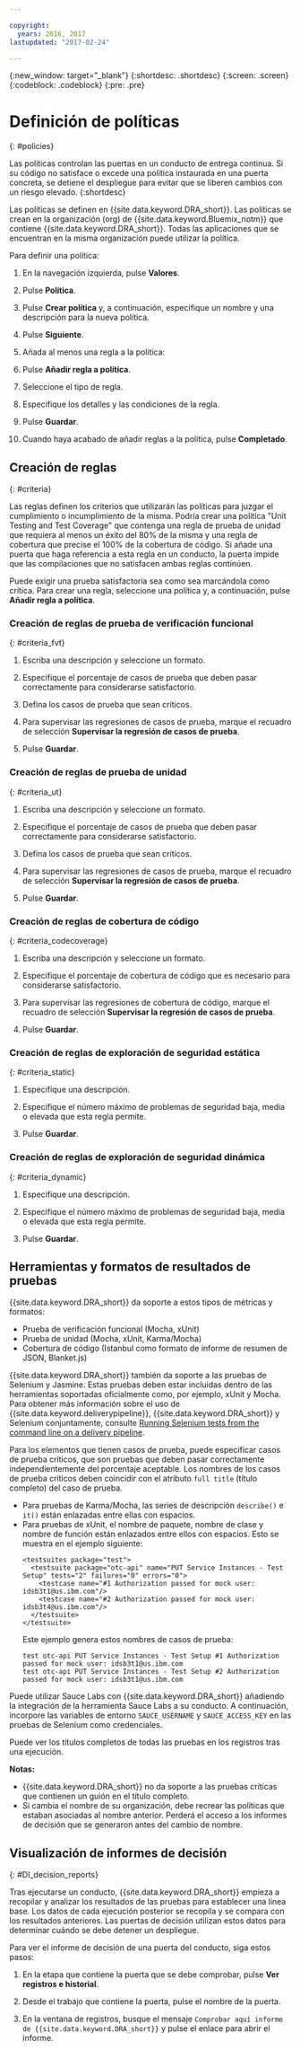 ```yaml
---

copyright:
  years: 2016, 2017
lastupdated: "2017-02-24"

---
```


{:new_window: target="_blank"}
{:shortdesc: .shortdesc}
{:screen: .screen}
{:codeblock: .codeblock}
{:pre: .pre}

# Definición de políticas
{: #policies}

Las políticas controlan las puertas en un conducto de entrega continua. Si su código no satisface o excede una política instaurada en una puerta concreta, se detiene el despliegue para evitar que se liberen cambios con un riesgo elevado. 
{:shortdesc}

Las políticas se definen en {{site.data.keyword.DRA_short}}. Las políticas se crean en la organización (org) de {{site.data.keyword.Bluemix_notm}} que contiene {{site.data.keyword.DRA_short}}. Todas las aplicaciones que se encuentran en la misma organización puede utilizar la política. 

Para definir una política:

1. En la navegación izquierda, pulse **Valores**.

2. Pulse **Política**.

3. Pulse **Crear política** y, a continuación, especifique un nombre y una descripción para la nueva política.

4. Pulse **Siguiente**.

4. Añada al menos una regla a la política:
  1. Pulse **Añadir regla a política**.
  2. Seleccione el tipo de regla.
  3. Especifique los detalles y las condiciones de la regla.
  4. Pulse **Guardar**.

5. Cuando haya acabado de añadir reglas a la política, pulse **Completado**.

## Creación de reglas
{: #criteria}

Las reglas definen los criterios que utilizarán las políticas para juzgar el cumplimiento o incumplimiento de la misma. Podría crear una política "Unit Testing and Test Coverage" que contenga una regla de prueba de unidad que requiera al menos un éxito del 80% de la misma y una regla de cobertura que precise el 100% de la cobertura de código. Si añade una puerta que haga referencia a esta regla en un conducto, la puerta impide que las compilaciones que no satisfacen ambas reglas continúen. 

Puede exigir una prueba satisfactoria sea como sea marcándola como crítica. Para crear una regla, seleccione una política y, a continuación, pulse **Añadir regla a política**. 

### Creación de reglas de prueba de verificación funcional
{: #criteria_fvt}

1. Escriba una descripción y seleccione un formato.

2. Especifique el porcentaje de casos de prueba que deben pasar correctamente para considerarse satisfactorio.

3. Defina los casos de prueba que sean críticos.

4. Para supervisar las regresiones de casos de prueba, marque el recuadro de selección **Supervisar la regresión de casos de prueba**.

5. Pulse **Guardar**.


### Creación de reglas de prueba de unidad
{: #criteria_ut}

1. Escriba una descripción y seleccione un formato.

2. Especifique el porcentaje de casos de prueba que deben pasar correctamente para considerarse satisfactorio.

3. Defina los casos de prueba que sean críticos.

4. Para supervisar las regresiones de casos de prueba, marque el recuadro de selección **Supervisar la regresión de casos de prueba**.

5. Pulse **Guardar**.


### Creación de reglas de cobertura de código
{: #criteria_codecoverage}

1. Escriba una descripción y seleccione un formato.

2. Especifique el porcentaje de cobertura de código que es necesario para considerarse satisfactorio.

3. Para supervisar las regresiones de cobertura de código, marque el recuadro de selección **Supervisar la regresión de casos de prueba**.

4. Pulse **Guardar**.

### Creación de reglas de exploración de seguridad estática
{: #criteria_static}

1. Especifique una descripción.

2. Especifique el número máximo de problemas de seguridad baja, media o elevada que esta regla permite. 

3. Pulse **Guardar**.

### Creación de reglas de exploración de seguridad dinámica
{: #criteria_dynamic}

1. Especifique una descripción.

2. Especifique el número máximo de problemas de seguridad baja, media o elevada que esta regla permite. 

3. Pulse **Guardar**.

## Herramientas y formatos de resultados de pruebas

{{site.data.keyword.DRA_short}} da soporte a estos tipos de métricas y formatos:

* Prueba de verificación funcional (Mocha, xUnit)
* Prueba de unidad (Mocha, xUnit, Karma/Mocha)
* Cobertura de código (Istanbul como formato de informe de resumen de JSON, Blanket.js)

{{site.data.keyword.DRA_short}} también da soporte a las pruebas de Selenium y Jasmine. Estas pruebas deben estar incluidas dentro de las herramientas soportadas oficialmente como, por ejemplo, xUnit y Mocha. Para obtener más información sobre el uso de {{site.data.keyword.deliverypipeline}}, {{site.data.keyword.DRA_short}} y Selenium conjuntamente, consulte [Running Selenium tests from the command line on a delivery pipeline](https://developer.ibm.com/devops-services/2016/07/21/running-selenium-tests-command-line-delivery-pipeline/).

Para los elementos que tienen casos de prueba, puede especificar casos de prueba críticos, que son pruebas que deben pasar correctamente independientemente del porcentaje aceptable. Los nombres de los casos de prueba críticos deben coincidir con el atributo `full title` (título completo) del caso de prueba.    
* Para pruebas de Karma/Mocha, las series de descripción `describe()` e `it()` están enlazadas entre ellas con espacios.
* Para pruebas de xUnit, el nombre de paquete, nombre de clase y nombre de función están enlazados entre ellos con espacios. Esto se muestra en el ejemplo siguiente:
  ```
  <testsuites package="test">
    <testsuite package="otc-api" name="PUT Service Instances - Test Setup" tests="2" failures="0" errors="0">
      <testcase name="#1 Authorization passed for mock user: idsb3t1@us.ibm.com"/>
      <testcase name="#2 Authorization passed for mock user: idsb3t4@us.ibm.com"/>
    </testsuite>
  </testsuite>
  ```
  Este ejemplo genera estos nombres de casos de prueba:
  ```
  test otc-api PUT Service Instances - Test Setup #1 Authorization passed for mock user: idsb3t1@us.ibm.com
  test otc-api PUT Service Instances - Test Setup #2 Authorization passed for mock user: idsb3t1@us.ibm.com
  ```

Puede utilizar Sauce Labs con {{site.data.keyword.DRA_short}} añadiendo la integración de la herramienta Sauce Labs a su conducto. A continuación, incorpore las variables de entorno `SAUCE_USERNAME` y `SAUCE_ACCESS_KEY` en las pruebas de Selenium como credenciales.

Puede ver los títulos completos de todas las pruebas en los registros tras una ejecución.  

**Notas:**
* {{site.data.keyword.DRA_short}} no da soporte a las pruebas críticas que contienen un guión en el título completo.    
* Si cambia el nombre de su organización, debe recrear las políticas que estaban asociadas al nombre anterior. Perderá el acceso a los informes de decisión que se generaron antes del cambio de nombre.

## Visualización de informes de decisión    
{: #DI_decision_reports}

Tras ejecutarse un conducto, {{site.data.keyword.DRA_short}} empieza a recopilar y analizar los resultados de las pruebas para establecer una línea base. Los datos de cada ejecución posterior se recopila y se compara con los resultados anteriores. Las puertas de decisión utilizan estos datos para determinar cuándo se debe detener un despliegue. 

Para ver el informe de decisión de una puerta del conducto, siga estos pasos:

   1. En la etapa que contiene la puerta que se debe comprobar, pulse **Ver registros e historial**.

   2. Desde el trabajo que contiene la puerta, pulse el nombre de la puerta.

   3. En la ventana de registros, busque el mensaje `Comprobar aquí informe de {{site.data.keyword.DRA_short}}` y pulse el enlace para abrir el informe.
